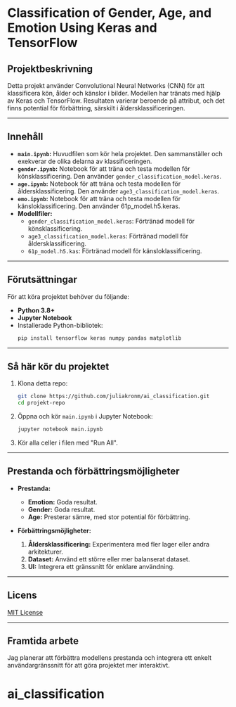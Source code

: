 # Classification of Gender, Age, and Emotion Using Keras and TensorFlow

## Projektbeskrivning

Detta projekt använder Convolutional Neural Networks (CNN) för att klassificera kön, ålder och känslor i bilder. Modellen har tränats med hjälp av Keras och TensorFlow. Resultaten varierar beroende på attribut, och det finns potential för förbättring, särskilt i åldersklassificeringen.

---

## Innehåll

- **`main.ipynb`:** Huvudfilen som kör hela projektet. Den sammanställer och exekverar de olika delarna av klassificeringen.
- **`gender.ipynb`:** Notebook för att träna och testa modellen för könsklassificering. Den använder `gender_classification_model.keras`.
- **`age.ipynb`:** Notebook för att träna och testa modellen för åldersklassificering. Den använder `age3_classification_model.keras`.
- **`emo.ipynb`:** Notebook för att träna och testa modellen för känsloklassificering. Den använder 61p\_model.h5.keras.
- **Modellfiler:**
  - `gender_classification_model.keras`: Förtränad modell för könsklassificering.
  - `age3_classification_model.keras`: Förtränad modell för åldersklassificering.
  - `61p_model.h5.kas`: Förtränad modell för känsloklassificering.

---

## Förutsättningar

För att köra projektet behöver du följande:

- **Python 3.8+**
- **Jupyter Notebook**
- Installerade Python-bibliotek:
  ```bash
  pip install tensorflow keras numpy pandas matplotlib
  ```

---

## Så här kör du projektet

1. Klona detta repo:
   ```bash
   git clone https://github.com/juliakronm/ai_classification.git
   cd projekt-repo
   ```
2. Öppna och kör `main.ipynb` i Jupyter Notebook:
   ```bash
   jupyter notebook main.ipynb
   ```
3. Kör alla celler i filen med "Run All".

---

## Prestanda och förbättringsmöjligheter

- **Prestanda:**

  - **Emotion:** Goda resultat.
  - **Gender:** Goda resultat.
  - **Age:** Presterar sämre, med stor potential för förbättring.

- **Förbättringsmöjligheter:**

  1. **Åldersklassificering:** Experimentera med fler lager eller andra arkitekturer.
  2. **Dataset:** Använd ett större eller mer balanserat dataset.
  3. **UI:** Integrera ett gränssnitt för enklare användning.

---

## Licens

[MIT License](LICENSE)

---

## Framtida arbete

Jag planerar att förbättra modellens prestanda och integrera ett enkelt användargränssnitt för att göra projektet mer interaktivt.

# ai_classification

